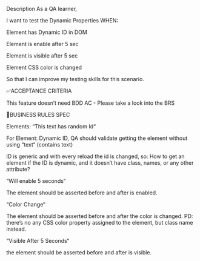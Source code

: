 Description
As a QA learner,

I want to test the Dynamic Properties WHEN:

Element has Dynamic ID in DOM

Element is enable after 5 sec

Element is visible after 5 sec

Element CSS color is changed

So that I can improve my testing skills for this scenario.

✅ACCEPTANCE CRITERIA

This feature doesn’t need BDD AC - Please take a look into the BRS

🚩BUSINESS RULES SPEC

Elements:
“This text has random Id“

For Element: Dynamic ID, QA should validate getting the element without using “text“ (contains text)

ID is generic and with every reload the id is changed, so:
How to get an element if the ID is dynamic, and it doesn’t have class, names, or any other attribute?

“Will enable 5 seconds“

The element should be asserted before and after is enabled.

“Color Change“

The element should be asserted before and after the color is changed.
PD: there’s no any CSS color property assigned to the element, but class name instead.

“Visible After 5 Seconds“

the element should be asserted before and after is visible.